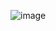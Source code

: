 ![image](https://github.com/anhshidou/For-EHC-Training-lab1/assets/120787381/77733510-d598-4e42-8e69-185139c02f75)
